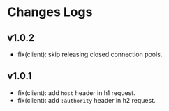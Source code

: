 # Changes Logs

## v1.0.2

- fix(client): skip releasing closed connection pools.

## v1.0.1

- fix(client): add `host` header in h1 request.
- fix(client): add `:authority` header in h2 request.
